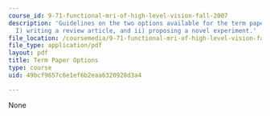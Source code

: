 ```yaml
---
course_id: 9-71-functional-mri-of-high-level-vision-fall-2007
description: 'Guidelines on the two options available for the term paper of the course:
  I) writing a review article, and ii) proposing a novel experiment.'
file_location: /coursemedia/9-71-functional-mri-of-high-level-vision-fall-2007/49bcf9657c6e1ef6b2eaa6320928d3a4_trmpaproptions.pdf
file_type: application/pdf
layout: pdf
title: Term Paper Options
type: course
uid: 49bcf9657c6e1ef6b2eaa6320928d3a4

---
```

None